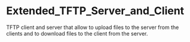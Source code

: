 ﻿# Extended_TFTP_Server_and_Client
TFTP client and server that allow to upload files to the server from the clients and to download files to the client from the server.
